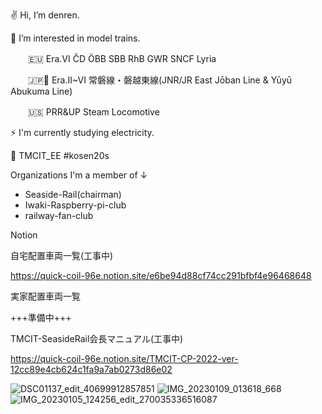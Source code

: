✌ Hi, I’m denren.

🚂 I’m interested in model trains.

　　🇪🇺 Era.VI ČD ÖBB SBB RhB GWR SNCF Lyria

　　🇯🇵🗾 Era.II~VI 常磐線・磐越東線(JNR/JR East  Jōban Line & Yūyū Abukuma Line)

　　🇺🇸 PRR&UP Steam Locomotive


⚡ I'm currently studying electricity.


🏫 TMCIT_EE #kosen20s

Organizations I'm a member of ↓
- Seaside-Rail(chairman)
- Iwaki-Raspberry-pi-club
- railway-fan-club

Notion

自宅配置車両一覧(工事中)

https://quick-coil-96e.notion.site/e6be94d88cf74cc291bfbf4e96468648

実家配置車両一覧

+++準備中+++

TMCIT-SeasideRail会長マニュアル(工事中)

https://quick-coil-96e.notion.site/TMCIT-CP-2022-ver-12cc89e4cb624c1fa9a7ab0273d86e02

![DSC01137_edit_40699912857851](https://user-images.githubusercontent.com/108180613/212911350-ff29fdbe-b927-4c92-8749-fa9fba56e1cb.jpg)
![IMG_20230109_013618_668](https://user-images.githubusercontent.com/108180613/212911369-0f3284d9-672c-4666-af78-d9a0251effd9.jpg)
![IMG_20230105_124256_edit_270035336516087](https://user-images.githubusercontent.com/108180613/212911377-8ebbee44-6e32-4634-98f6-6d8b438e7692.jpg)
